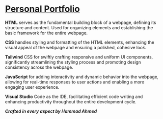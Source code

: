 # [Personal Portfolio](https://hammadzaigham05.github.io/)
**HTML** serves as the fundamental building block of a webpage, defining its structure and content. Used for organizing elements and establishing the basic framework for the entire webpage.

**CSS** handles styling and formatting of the HTML elements, enhancing the visual appeal of the webpage and ensuring a polished, cohesive look.

**Tailwind** CSS for swiftly crafting responsive and uniform UI components, significantly streamlining the styling process and promoting design consistency across the webpage.

**JavaScript** for adding interactivity and dynamic behavior into the webpage, allowing for real-time responses to user actions and enabling a more engaging user experience.

**Visual Studio** Code as the IDE, facilitating efficient code writing and enhancing productivity throughout the entire development cycle.

***Crafted in every aspect by Hammad Ahmed***
